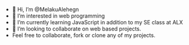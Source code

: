 - 👋 Hi, I’m @MelakuAlehegn
- 👀 I’m interested in web programming
- 🌱 I’m currently learning JavaScript in addition to my SE class at ALX 
- 💞️ I’m looking to collaborate on web based projects.
- Feel free to collaborate, fork or clone any of my projects. 


<!---
MelakuAlehegn/MelakuAlehegn
--->
